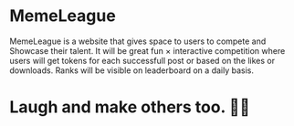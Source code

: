# MemeLeague
MemeLeague is a website that gives space to users to compete and Showcase their talent. 
It will be great fun × interactive competition where users will get tokens for each successfull post or based on the likes or downloads. 
Ranks will be visible on leaderboard on a daily basis. 

# Laugh and make others too. 🤣😂
